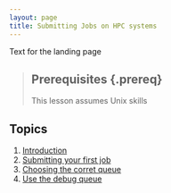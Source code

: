 ```yaml
---
layout: page
title: Submitting Jobs on HPC systems
---
```


Text for the landing page

> ## Prerequisites {.prereq}
>
> This lesson assumes Unix skills

## Topics
1. [Introduction](00-intro.html)
2. [Submitting your first job](01-submit.html)
3. [Choosing the corret queue](02-queues.html)
4. [Use the debug queue](03-debug.html)
